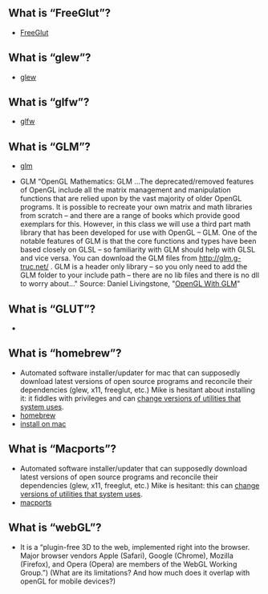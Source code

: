 What is “FreeGlut”?
--------
* [FreeGlut](http://freeglut.sourceforge.net)


What is “glew”?
--------
* [glew](http://glew.sourceforge.net)


What is “glfw”?
--------
* [glfw](http://www.glfw.org/)


What is “GLM”?
--------
* [glm](http://glm.g-truc.net/)

* GLM “OpenGL Mathematics: GLM ...The deprecated/removed features of OpenGL include all the matrix management and manipulation functions that are relied upon by the vast majority of older OpenGL programs. It is possible to recreate your own matrix and math libraries from scratch – and there are a range of books which provide good exemplars for this. However, in this class we will use a third part math library that has been developed for use with OpenGL – GLM. One of the notable features of GLM is that the core functions and types have been based closely on GLSL – so familiarity with GLM should help with GLSL and vice versa. You can download the GLM files from http://glm.g-truc.net/ . GLM is a header only library – so you only need to add the GLM folder to your include path – there are no lib files and there is no dll to worry about..." Source: Daniel Livingstone, "[OpenGL With GLM](http://www.scribd.com/doc/71980668/OpenGL-With-GLM#scribd)"


What is “GLUT”?
----------
* 


What is “homebrew”?
--------
* Automated software installer/updater for mac that can supposedly download latest versions of open source programs and reconcile their dependencies (glew, x11, freeglut, etc.) Mike is hesitant about installing it: it fiddles with privileges and can [change versions of utilities that system uses](http://discussions.apple.com/thread/4337315?start=0&tstart=0).
* [homebrew](http://brew.sh)
* [install on mac](http://stackoverflow.com/questions/20381128/how-to-install-homebrew-on-mac-osx)


What is “Macports”?
--------
* Automated software installer/updater that can supposedly download latest versions of open source programs and reconcile their dependencies (glew, x11, freeglut, etc.) Mike is hesitant: this can [change versions of utilities that system uses](http://discussions.apple.com/thread/4337315?start=0&tstart=0).
* [macports](http://www.macports.org/)


What is “webGL”?
----------
* It is a “plugin-free 3D to the web, implemented right into the browser. Major browser vendors Apple (Safari), Google (Chrome), Mozilla (Firefox), and Opera (Opera) are members of the WebGL Working Group.”) (What are its limitations? And how much does it overlap with openGL for mobile devices?) 

